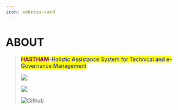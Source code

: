 ```yaml
---
icon: address-card
---
```


# ABOUT



> <mark style="color:purple;">**HASTHAM**</mark>**-**<mark style="color:blue;">Holistic Assistance System for Technical and e-Governance Management</mark>
>
> ![](https://img.shields.io/badge/Content%2FData%20Managed%20By-KSITM%20Alappuzha-120078)&#x20;
>
> ![](https://img.shields.io/badge/Developed%20By-TEAM%20HASTHAM-7d0633?style=plastic)
>
> ![Github](https://img.shields.io/badge/Hosted%20on%20GitHub-181717.svg?\&style=plastic\&logo=github\&logoColor=white)

